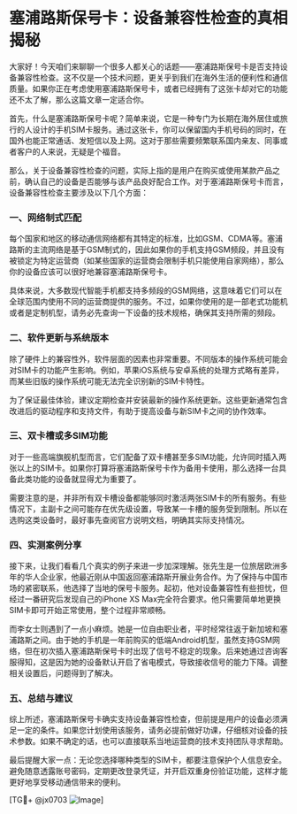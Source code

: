 # 塞浦路斯保号卡：设备兼容性检查的真相揭秘

大家好！今天咱们来聊聊一个很多人都关心的话题——塞浦路斯保号卡是否支持设备兼容性检查。这不仅是一个技术问题，更关乎到我们在海外生活的便利性和通信质量。如果你正在考虑使用塞浦路斯保号卡，或者已经拥有了这张卡却对它的功能还不太了解，那么这篇文章一定适合你。

首先，什么是塞浦路斯保号卡呢？简单来说，它是一种专门为长期在海外居住或旅行的人设计的手机SIM卡服务。通过这张卡，你可以保留国内手机号码的同时，在国外也能正常通话、发短信以及上网。这对于那些需要频繁联系国内亲友、同事或者客户的人来说，无疑是个福音。

那么，关于设备兼容性检查的问题，实际上指的是用户在购买或使用某款产品之前，确认自己的设备是否能够与该产品良好配合工作。对于塞浦路斯保号卡而言，设备兼容性检查主要涉及以下几个方面：

### 一、网络制式匹配
每个国家和地区的移动通信网络都有其特定的标准，比如GSM、CDMA等。塞浦路斯的主流网络是基于GSM制式的，因此如果你的手机支持GSM频段，并且没有被锁定为特定运营商（如某些国家的运营商会限制手机只能使用自家网络），那么你的设备应该可以很好地兼容塞浦路斯保号卡。

具体来说，大多数现代智能手机都支持多频段的GSM网络，这意味着它们可以在全球范围内使用不同的运营商提供的服务。不过，如果你使用的是一部老式功能机或者是定制机型，请务必先查询一下设备的技术规格，确保其支持所需的频段。

### 二、软件更新与系统版本
除了硬件上的兼容性外，软件层面的因素也非常重要。不同版本的操作系统可能会对SIM卡的功能产生影响。例如，苹果iOS系统与安卓系统的处理方式略有差异，而某些旧版的操作系统可能无法完全识别新的SIM卡特性。

为了保证最佳体验，建议定期检查并安装最新的操作系统更新。这些更新通常包含改进后的驱动程序和支持文件，有助于提高设备与新SIM卡之间的协作效率。

### 三、双卡槽或多SIM功能
对于一些高端旗舰机型而言，它们配备了双卡槽甚至多SIM功能，允许同时插入两张以上的SIM卡。如果你打算将塞浦路斯保号卡作为备用卡使用，那么选择一台具备此类功能的设备就显得尤为重要了。

需要注意的是，并非所有双卡槽设备都能够同时激活两张SIM卡的所有服务。有些情况下，主副卡之间可能存在优先级设置，导致某一卡槽的服务受到限制。所以在选购这类设备时，最好事先查阅官方说明文档，明确其实际支持情况。

### 四、实测案例分享
接下来，让我们看看几个真实的例子来进一步加深理解。张先生是一位旅居欧洲多年的华人企业家，他最近刚从中国返回塞浦路斯开展业务合作。为了保持与中国市场的紧密联系，他选择了当地的保号卡服务。起初，他对设备兼容性有些担忧，但经过一番研究后发现自己的iPhone XS Max完全符合要求。他只需要简单地更换SIM卡即可开始正常使用，整个过程非常顺畅。

而李女士则遇到了一点小麻烦。她是一位自由职业者，平时经常往返于新加坡和塞浦路斯之间。由于她的手机是一年前购买的低端Android机型，虽然支持GSM网络，但在初次插入塞浦路斯保号卡时出现了信号不稳定的现象。后来她通过咨询客服得知，这是因为她的设备默认开启了省电模式，导致接收信号的能力下降。调整相关设置后，问题得到了解决。

### 五、总结与建议
综上所述，塞浦路斯保号卡确实支持设备兼容性检查，但前提是用户的设备必须满足一定的条件。如果您计划使用该服务，请务必提前做好功课，仔细核对设备的技术参数。如果不确定的话，也可以直接联系当地运营商的技术支持团队寻求帮助。

最后提醒大家一点：无论您选择哪种类型的SIM卡，都要注意保护个人信息安全。避免随意透露账号密码，定期更改登录凭证，并开启双重身份验证功能，这样才能更好地享受移动通信带来的便利。

[TG💪+ @jx0703 ![Image](https://github.com/user-attachments/assets/dbca1d08-cadb-493c-b0ec-ad6f7a83f270)]